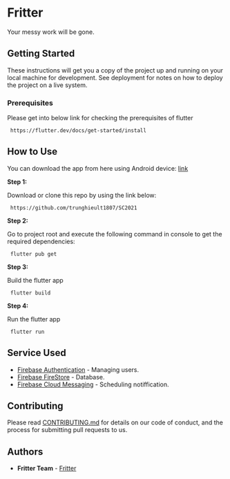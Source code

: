 # Fritter

Your messy work will be gone.

## Getting Started


These instructions will get you a copy of the project up and running on your local machine for development. See deployment for notes on how to deploy the project on a live system.

### Prerequisites

Please get into below link for checking the prerequisites of flutter

```
 https://flutter.dev/docs/get-started/install
```

## How to Use 

You can download the app from here using Android device: [link](https://drive.google.com/file/d/1WmAnd6Vg4GPqE-QRBDsKz36NPl_nzNO8/view?usp=sharing)

**Step 1:**

Download or clone this repo by using the link below:

```
 https://github.com/trunghieult1807/SC2021
```

**Step 2:**

Go to project root and execute the following command in console to get the required dependencies: 

```
 flutter pub get 
```

**Step 3:**

Build the flutter app

```
 flutter build 
```

**Step 4:**

Run the flutter app

```
 flutter run 
```

## Service Used 

- [Firebase Authentication](https://firebase.google.com/) - Managing users.
- [Firebase FireStore](https://firebase.google.com/) - Database.
- [Firebase Cloud Messaging](https://firebase.google.com/) - Scheduling notiffication.

## Contributing

Please read [CONTRIBUTING.md](https://gist.github.com/PurpleBooth/b24679402957c63ec426) for details on our code of conduct, and the process for submitting pull requests to us.

## Authors

- **Fritter Team** - [Fritter](mailto:hieu.letrunghieu@hcmut.edu.vn)


